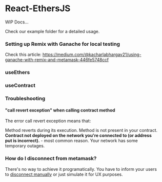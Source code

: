 # React-EthersJS

WIP Docs...

Check our example folder for a detailed usage.

### Setting up Remix with Ganache for local testing

Check this article: https://medium.com/@kacharlabhargav21/using-ganache-with-remix-and-metamask-446fe5748ccf

### useEthers

### useContract

### Troubleshooting

#### "call revert exception" when calling contract method

The error call revert exception means that:

Method reverts during its execution.
Method is not present in your contract.
**Contract not deployed on the network you're connected to (or address put is incorrect).** - most common reason.
Your network has some temporary outages.

### How do I disconnect from metamask?

There's no way to achieve it programatically. You have to inform your users to [disconnect manually](https://stackoverflow.com/questions/70378789/how-to-logout-from-metamask-account-in-reactjs-using-ethereum) or just simulate it for UX purposes.
